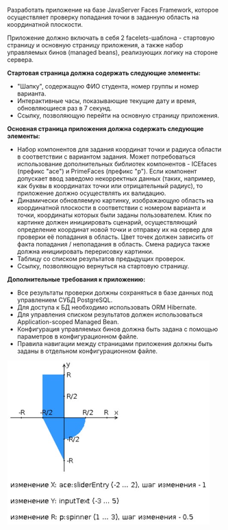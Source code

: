 Разработать приложение на базе JavaServer Faces Framework, которое осуществляет проверку попадания точки в заданную область на координатной плоскости.

Приложение должно включать в себя 2 facelets-шаблона - стартовую страницу и основную страницу приложения, а также набор управляемых бинов (managed beans), реализующих логику на стороне сервера.

**Стартовая страница должна содержать следующие элементы:**

- "Шапку", содержащую ФИО студента, номер группы и номер варианта.
- Интерактивные часы, показывающие текущие дату и время, обновляющиеся раз в 7 секунд.
- Ссылку, позволяющую перейти на основную страницу приложения.

**Основная страница приложения должна содержать следующие элементы:**

- Набор компонентов для задания координат точки и радиуса области в соответствии с вариантом задания. Может потребоваться использование дополнительных библиотек компонентов - ICEfaces (префикс "ace") и PrimeFaces (префикс "p"). Если компонент допускает ввод заведомо некорректных данных (таких, например, как буквы в координатах точки или отрицательный радиус), то приложение должно осуществлять их валидацию.
- Динамически обновляемую картинку, изображающую область на координатной плоскости в соответствии с номером варианта и точки, координаты которых были заданы пользователем. Клик по картинке должен инициировать сценарий, осуществляющий определение координат новой точки и отправку их на сервер для проверки её попадания в область. Цвет точек должен зависить от факта попадания / непопадания в область. Смена радиуса также должна инициировать перерисовку картинки.
- Таблицу со списком результатов предыдущих проверок.
- Ссылку, позволяющую вернуться на стартовую страницу.

**Дополнительные требования к приложению:**

- Все результаты проверки должны сохраняться в базе данных под управлением СУБД PostgreSQL.
- Для доступа к БД необходимо использовать ORM Hibernate.
- Для управления списком результатов должен использоваться Application-scoped Managed Bean.
- Конфигурация управляемых бинов должна быть задана с помощью параметров в конфигурационном файле.
- Правила навигации между страницами приложения должны быть заданы в отдельном конфигурационном файле.

![](src/main/resources/areas.jpg)

